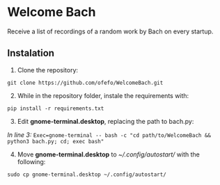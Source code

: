 # Welcome Bach

Receive a list of recordings of a random work by Bach on every startup.

## Instalation

1. Clone the repository:

`git clone https://github.com/ofefo/WelcomeBach.git`


2. While in the repository folder, instale the requirements with:

`pip install -r requirements.txt`

3. Edit **gnome-terminal.desktop**, replacing the path to bach.py:

*In line 3:*
`Exec=gnome-terminal -- bash -c "cd path/to/WelcomeBach && python3 bach.py; cd; exec bash"`


4. Move **gnome-terminal.desktop** to *~/.config/autostart/* with the following:

`sudo cp gnome-terminal.desktop ~/.config/autostart/`